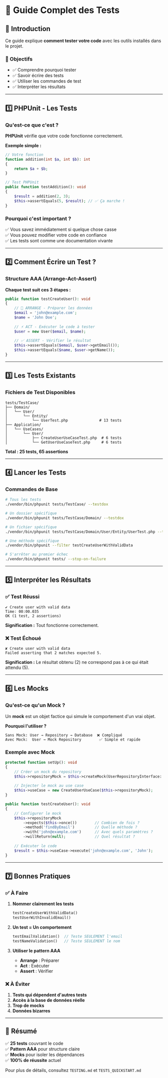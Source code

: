 # 🧪 Guide Complet des Tests

## 📖 Introduction

Ce guide explique **comment tester votre code** avec les outils installés dans le projet.

### 🎯 Objectifs

- ✅ Comprendre pourquoi tester
- ✅ Savoir écrire des tests
- ✅ Utiliser les commandes de test
- ✅ Interpréter les résultats

---

## 1️⃣ PHPUnit - Les Tests

### Qu'est-ce que c'est ?

**PHPUnit** vérifie que votre code fonctionne correctement.

**Exemple simple :**

```php
// Votre fonction
function addition(int $a, int $b): int 
{
    return $a + $b;
}

// Test PHPUnit
public function testAddition(): void
{
    $result = addition(2, 3);
    $this->assertEquals(5, $result); // ✅ Ça marche !
}
```

### Pourquoi c'est important ?

✅ Vous savez immédiatement si quelque chose casse  
✅ Vous pouvez modifier votre code en confiance  
✅ Les tests sont comme une documentation vivante

---

## 2️⃣ Comment Écrire un Test ?

### Structure AAA (Arrange-Act-Assert)

**Chaque test suit ces 3 étapes :**

```php
public function testCreateUser(): void
{
    // 🎯 ARRANGE - Préparer les données
    $email = 'john@example.com';
    $name = 'John Doe';
    
    // ⚡ ACT - Exécuter le code à tester
    $user = new User($email, $name);
    
    // ✅ ASSERT - Vérifier le résultat
    $this->assertEquals($email, $user->getEmail());
    $this->assertEquals($name, $user->getName());
}
```

---

## 3️⃣ Les Tests Existants

### Fichiers de Test Disponibles

```
tests/TestCase/
├── Domain/
│   └── User/
│       └── Entity/
│           └── UserTest.php              # 13 tests
├── Application/
│   └── UseCases/
│       └── User/
│           ├── CreateUserUseCaseTest.php  # 6 tests
│           └── GetUserUseCaseTest.php     # 6 tests
```

**Total : 25 tests, 65 assertions**

---

## 4️⃣ Lancer les Tests

### Commandes de Base

```bash
# Tous les tests
./vendor/bin/phpunit tests/TestCase/ --testdox

# Un dossier spécifique
./vendor/bin/phpunit tests/TestCase/Domain/ --testdox

# Un fichier spécifique
./vendor/bin/phpunit tests/TestCase/Domain/User/Entity/UserTest.php --testdox

# Une méthode spécifique
./vendor/bin/phpunit --filter testCreateUserWithValidData

# S'arrêter au premier échec
./vendor/bin/phpunit tests/ --stop-on-failure
```

---

## 5️⃣ Interpréter les Résultats

### ✅ Test Réussi

```
✔ Create user with valid data
Time: 00:00.035
OK (1 test, 2 assertions)
```

**Signification :** Tout fonctionne correctement.

### ❌ Test Échoué

```
✘ Create user with valid data
Failed asserting that 2 matches expected 5.
```

**Signification :** Le résultat obtenu (2) ne correspond pas à ce qui était attendu (5).

---

## 6️⃣ Les Mocks

### Qu'est-ce qu'un Mock ?

Un **mock** est un objet factice qui simule le comportement d'un vrai objet.

**Pourquoi l'utiliser ?**

```
Sans Mock: User → Repository → Database  ❌ Compliqué
Avec Mock:  User → Mock Repository        ✅ Simple et rapide
```

### Exemple avec Mock

```php
protected function setUp(): void
{
    // Créer un mock du repository
    $this->repositoryMock = $this->createMock(UserRepositoryInterface::class);
    
    // Injecter le mock au use case
    $this->useCase = new CreateUserUseCase($this->repositoryMock);
}

public function testCreateUser(): void
{
    // Configurer le mock
    $this->repositoryMock
        ->expects($this->once())        // Combien de fois ?
        ->method('findByEmail')         // Quelle méthode ?
        ->with('john@example.com')      // Avec quels paramètres ?
        ->willReturn(null);             // Quel résultat ?
    
    // Exécuter le code
    $result = $this->useCase->execute('john@example.com', 'John');
}
```

---

## 7️⃣ Bonnes Pratiques

### ✅ À Faire

1. **Nommer clairement les tests**
   ```php
   testCreateUserWithValidData()
   testUserWithInvalidEmail()
   ```

2. **Un test = Un comportement**
   ```php
   testEmailValidation()  // Teste SEULEMENT l'email
   testNameValidation()   // Teste SEULEMENT le nom
   ```

3. **Utiliser le pattern AAA**
   - **Arrange** : Préparer
   - **Act** : Exécuter
   - **Assert** : Vérifier

### ❌ À Éviter

1. **Tests qui dépendent d'autres tests**
2. **Accès à la base de données réelle**
3. **Trop de mocks**
4. **Données bizarres**

---

## 🎯 Résumé

✅ **25 tests** couvrant le code  
✅ **Pattern AAA** pour structure claire  
✅ **Mocks** pour isoler les dépendances  
✅ **100% de réussite** actuel

Pour plus de détails, consultez `TESTING.md` et `TESTS_QUICKSTART.md`

